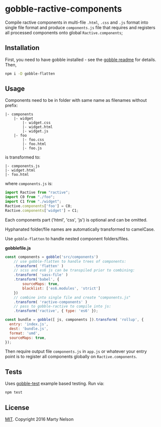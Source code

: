 # gobble-ractive-components

Compile ractive components in multi-file `.html`, `.css` and `.js` format into
single file format and produce `components.js` file that requires and registers 
all processed components onto global `Ractive.components`;

## Installation

First, you need to have gobble installed - see 
the [gobble readme](https://github.com/gobblejs/gobble) for details. Then,

```bash
npm i -D gobble-flatten
```

## Usage

Components need to be in folder with same name as filenames without prefix:

```
|- components
    |- widget
        |- widget.css
        |- widget.html
        |- widget.js
    |- foo
        |- foo.css
        |- foo.html
        |- foo.js
```

is transformed to:
```
|- components.js
|- widget.html
|- foo.html
```

where `components.js` is:

```js
import Ractive from "ractive";
import C0 from "./foo";
import C1 from "./widget";
Ractive.components['foo'] = C0;
Ractive.components['widget'] = C1;
```

Each components part ('html', 'css', 'js') is optional and can be omitted.

Hyphanated folder/file names are automatically transformed to camelCase.

Use `gobble-flatten` to handle nested component folders/files. 

**gobblefile.js**

```js
const components = gobble('src/components')
	// use gobble-flatten to handle trees of components:
	.transform( 'flatten' )
	// scss and es6 js can be transpiled prior to combining:
	.transform( 'sass-file' )
	.transform('babel', {
		sourceMaps: true,
		blacklist: ['es6.modules', 'strict']
	})
	// combine into single file and create "components.js"
	.transform( 'ractive-components' )
	// pass to gobble-ractive to compile into js:
	.transform('ractive', { type: 'es6' });

const bundle = gobble([ js, components ]).transform( 'rollup', {
  entry: 'index.js',
  dest: 'bundle.js',
  format: 'umd',
  sourceMaps: true,
});
```

Then require output file `components.js` in `app.js` or whatever 
your entry point is to register all components globally on `Ractive.components`.

## Tests

Uses [gobble-test](https://github.com/gobblejs/gobble-test) example based testing. Run via:

```bash
npm test
```

## License

[MIT](https://opensource.org/licenses/MIT). Copyright 2016 Marty Nelson
